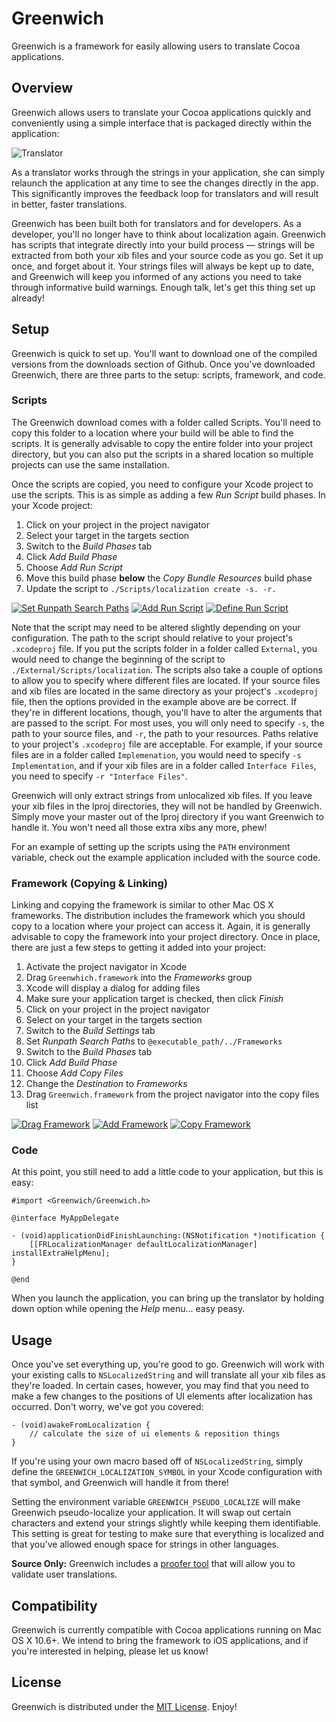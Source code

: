 # Greenwich

Greenwich is a framework for easily allowing users to translate Cocoa applications.

## Overview

Greenwich allows users to translate your Cocoa applications quickly and conveniently using a
simple interface that is packaged directly within the application:

![Translator](http://fadingred.github.com/greenwich/media/images/translator.png)

As a translator works through the strings in your application, she can simply relaunch the
application at any time to see the changes directly in the app. This significantly improves
the feedback loop for translators and will result in better, faster translations.

Greenwich has been built both for translators and for developers. As a developer, you'll no
longer have to think about localization again. Greenwich has scripts that integrate directly
into your build process &mdash; strings will be extracted from both your xib files and your
source code as you go. Set it up once, and forget about it. Your strings files will always be
kept up to date, and Greenwich will keep you informed of any actions you need to take through
informative build warnings. Enough talk, let's get this thing set up already!

## Setup

Greenwich is quick to set up. You'll want to download one of the compiled versions from the
downloads section of Github. Once you've downloaded Greenwich, there are three parts
to the setup: scripts, framework, and code.

### Scripts

The Greenwich download comes with a folder called Scripts. You'll need to copy this folder
to a location where your build will be able to find the scripts. It is generally advisable
to copy the entire folder into your project directory, but you can also put the scripts
in a shared location so multiple projects can use the same installation.

Once the scripts are copied, you need to configure your Xcode project to use the scripts.
This is as simple as adding a few _Run Script_ build phases. In your Xcode project:

  1. Click on your project in the project navigator
  1. Select your target in the targets section
  1. Switch to the _Build Phases_ tab
  1. Click _Add Build Phase_
  1. Choose _Add Run Script_
  1. Move this build phase **below** the _Copy Bundle Resources_ build phase
  1. Update the script to `./Scripts/localization create -s. -r.`

[![Set Runpath Search Paths](http://fadingred.github.com/greenwich/media/images/runpaths_thumbnail.png)](http://fadingred.github.com/greenwich/media/images/runpaths.png)
[![Add Run Script](http://fadingred.github.com/greenwich/media/images/runscript_thumbnail.png)](http://fadingred.github.com/greenwich/media/images/runscript.png)
[![Define Run Script](http://fadingred.github.com/greenwich/media/images/definescript_thumbnail.png)](http://fadingred.github.com/greenwich/media/images/definescript.png)

Note that the script may need to be altered slightly depending on your configuration. The path
to the script should relative to your project's `.xcodeproj` file. If you put the scripts folder in a
folder called `External`, you would need to change the beginning of the script
to `./External/Scripts/localization`. The scripts also
take a couple of options to allow you to specify where different files are located.
If your source files and xib files are located in the same directory as your
project's `.xcodeproj` file, then the options provided
in the example above are be correct. If they're in different locations, though, you'll have to alter the
arguments that are passed to the script. For most uses, you will only need to specify `-s`, the path to your
source files, and `-r`, the path to your resources. Paths relative to your project's `.xcodeproj` file are acceptable.
For example, if your source files are in a folder called
`Implemenation`, you would need to specify `-s Implementation`, and if your xib files are in a folder called
`Interface Files`, you need to specify `-r "Interface Files"`.

Greenwich will only extract strings from unlocalized xib files. If you leave your xib files in the
lproj directories, they will not be handled by Greenwich. Simply move your master out of the lproj
directory if you want Greenwich to handle it. You won't need all those extra xibs any more, phew!

For an example of setting up the scripts using the `PATH` environment variable, check out
the example application included with the source code.

### Framework (Copying & Linking)

Linking and copying the framework is similar to other Mac OS X frameworks. The distribution
includes the framework which you should copy to a location where your project can access it. Again,
it is generally advisable to copy the framework into your project directory. Once in place, there
are just a few steps to getting it added into your project:

  1. Activate the project navigator in Xcode
  1. Drag `Greenwhich.framework` into the _Frameworks_ group
  1. Xcode will display a dialog for adding files
  1. Make sure your application target is checked, then click _Finish_
  1. Click on your project in the project navigator
  1. Select on your target in the targets section
  1. Switch to the _Build Settings_ tab
  1. Set _Runpath Search Paths_ to `@executable_path/../Frameworks`
  1. Switch to the _Build Phases_ tab
  1. Click _Add Build Phase_
  1. Choose _Add Copy Files_
  1. Change the _Destination_ to _Frameworks_
  1. Drag `Greenwich.framework` from the project navigator into the copy files list

[![Drag Framework](http://fadingred.github.com/greenwich/media/images/frameworkdrag_thumbnail.png)](http://fadingred.github.com/greenwich/media/images/frameworkdrag.png)
[![Add Framework](http://fadingred.github.com/greenwich/media/images/frameworkadd_thumbnail.png)](http://fadingred.github.com/greenwich/media/images/frameworkadd.png)
[![Copy Framework](http://fadingred.github.com/greenwich/media/images/frameworkcopy_thumbnail.png)](http://fadingred.github.com/greenwich/media/images/frameworkcopy.png)

### Code

At this point, you still need to add a little code to your application, but this is easy:

    #import <Greenwich/Greenwich.h>
    
    @interface MyAppDelegate
    
    - (void)applicationDidFinishLaunching:(NSNotification *)notification {
    	[[FRLocalizationManager defaultLocalizationManager] installExtraHelpMenu];
    }
    
    @end

When you launch the application, you can bring up the translator by holding down option while
opening the _Help_ menu... easy peasy.


## Usage

Once you've set everything up, you're good to go. Greenwich will work with your existing calls to
`NSLocalizedString` and will translate all your xib files as they're loaded. In certain cases,
however, you may find that you need to make a few changes to the positions of UI elements after
localization has occurred. Don't worry, we've got you covered:

    - (void)awakeFromLocalization {
        // calculate the size of ui elements & reposition things
    }

If you're using your own macro based off of `NSLocalizedString`, simply define the `GREENWICH_LOCALIZATION_SYMBOL` in
your Xcode configuration with that symbol, and Greenwich will handle it from there!

Setting the environment variable `GREENWICH_PSEUDO_LOCALIZE` will make Greenwich pseudo-localize your application.
It will swap out certain characters and extend your strings slightly while keeping them identifiable. This setting is
great for testing to make sure that everything is localized and that you've allowed enough space for strings
in other languages.

**Source Only:**
Greenwich includes a [proofer tool](https://github.com/fadingred/Greenwich/blob/master/Framework/Proofer/Readme.md)
that will allow you to validate user translations.

## Compatibility

Greenwich is currently compatible with Cocoa applications running on Mac OS X 10.6+. We intend
to bring the framework to iOS applications, and if you're interested in helping, please let us
know!


## License

Greenwich is distributed under the [MIT License](http://www.opensource.org/licenses/mit-license.php). Enjoy!
